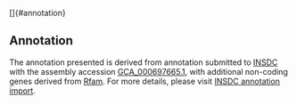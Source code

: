 []{#annotation}

Annotation
----------

The annotation presented is derived from annotation submitted to
[INSDC](http://www.insdc.org) with the assembly accession
[GCA\_000697665.1](http://www.ebi.ac.uk/ena/data/view/GCA_000697665.1),
with additional non-coding genes derived from
[Rfam](http://rfam.xfam.org/). For more details, please visit [INSDC
annotation
import](http://ensemblgenomes.org/info/data/insdc_annotation).
